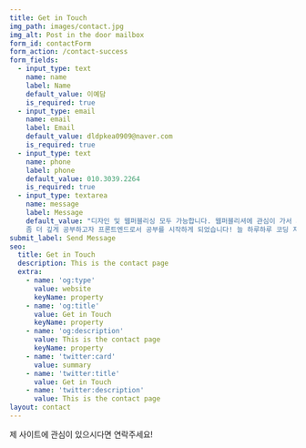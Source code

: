 ```yaml
---
title: Get in Touch
img_path: images/contact.jpg
img_alt: Post in the door mailbox
form_id: contactForm
form_action: /contact-success
form_fields:
  - input_type: text
    name: name
    label: Name
    default_value: 이예담
    is_required: true
  - input_type: email
    name: email
    label: Email
    default_value: dldpkea0909@naver.com
    is_required: true
  - input_type: text
    name: phone
    label: phone
    default_value: 010.3039.2264
    is_required: true
  - input_type: textarea
    name: message
    label: Message
    default_value: "디자인 및 웹퍼블리싱 모두 가능합니다. 웹퍼블리셔에 관심이 가서 시작하다가
    좀 더 깊게 공부하고자 프론트엔드로서 공부를 시작하게 되었습니다! 늘 하루하루 코딩 지식을 쌓아간다는 마음으로 하루하루 쌓아가고 있습니다."
submit_label: Send Message
seo:
  title: Get in Touch
  description: This is the contact page
  extra:
    - name: 'og:type'
      value: website
      keyName: property
    - name: 'og:title'
      value: Get in Touch
      keyName: property
    - name: 'og:description'
      value: This is the contact page
      keyName: property
    - name: 'twitter:card'
      value: summary
    - name: 'twitter:title'
      value: Get in Touch
    - name: 'twitter:description'
      value: This is the contact page
layout: contact
---
```


제 사이트에 관심이 있으시다면 연락주세요!
